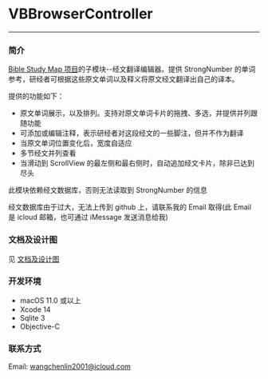 # VBBrowserController

------------

### 简介

[Bible Study Map 项目](https://github.com/ChenLin-Wang/Bible-Study-Map)的子模块--经文翻译编辑器。提供 StrongNumber 的单词参考，研经者可根据这些原文单词以及释义将原文经文翻译出自己的译本。

提供的功能如下：

- 原文单词展示，以及排列。支持对原文单词卡片的拖拽、多选，并提供并列跟随功能
- 可添加或编辑注释，表示研经者对这段经文的一些脚注，但并不作为翻译
- 当原文单词位置变化后，宽度自适应
- 多节经文并列查看
- 当滑动到 ScrollView 的最左侧和最右侧时，自动追加经文卡片，除非已达到尽头

此模块依赖经文数据库，否则无法读取到 StrongNumber 的信息

经文数据库由于过大，无法上传到 github 上，请联系我的 Email 取得(此 Email 是 icloud 邮箱，也可通过 iMessage 发送消息给我)



### 文档及设计图

见 [文档及设计图](https://github.com/ChenLin-Wang/Bible-Study-Map-VBBrowserController/blob/main/Diagrams/文档)



### 开发环境

- macOS 11.0 或以上
- Xcode 14
- Sqlite 3
- Objective-C



### 联系方式

Email: wangchenlin2001@icloud.com
